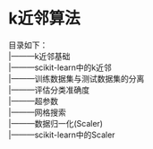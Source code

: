 # k近邻算法  
目录如下：  
|———k近邻基础  
|———scikit-learn中的k近邻  
|———训练数据集与测试数据集的分离  
|———评估分类准确度  
|———超参数  
|———网格搜索  
|———数据归一化(Scaler)    
|———scikit-learn中的Scaler
